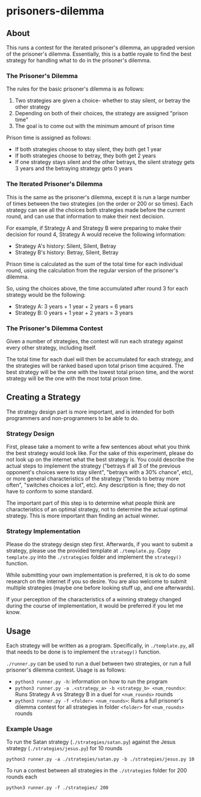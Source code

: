 # prisoners-dilemma

## About

This runs a contest for the iterated prisoner's dilemma, an upgraded version of the prisoner's dilemma. Essentially, this is a battle royale to find the best strategy for handling what to do in the prisoner's dilemma. 

### The Prisoner's Dilemma

The rules for the basic prisoner's dilemma is as follows:
1. Two strategies are given a choice- whether to stay silent, or betray the other strategy
2. Depending on both of their choices, the strategy are assigned "prison time"
3. The goal is to come out with the minimum amount of prison time

Prison time is assigned as follows:
- If both strategies choose to stay silent, they both get 1 year
- If both strategies choose to betray, they both get 2 years
- If one strategy stays silent and the other betrays, the silent strategy gets 3 years and the betraying strategy gets 0 years

### The Iterated Prisoner's Dilemma

This is the same as the prisoner's dilemma, except it is run a large number of times between the two strategies (on the order or 200 or so times). Each strategy can see all the choices both strategies made before the current round, and can use that information to make their next decision.

For example, if Strategy A and Strategy B were preparing to make their decision for round 4, Strategy A would receive the following information:
- Strategy A's history: Silent, Silent, Betray
- Strategy B's history: Betray, Silent, Betray

Prison time is calculated as the sum of the total time for each individual round, using the calculation from the regular version of the prisoner's dilemma.

So, using the choices above, the time accumulated after round 3 for each strategy would be the following:
- Strategy A: 3 years + 1 year + 2 years = 6 years
- Strategy B: 0 years + 1 year + 2 years = 3 years

### The Prisoner's Dilemma Contest

Given a number of strategies, the contest will run each strategy against every other strategy, including itself.

The total time for each duel will then be accumulated for each strategy, and the strategies will be ranked based upon total prison time acquired. The best strategy will be the one with the lowest total prison time, and the worst strategy will be the one with the most total prison time.

## Creating a Strategy

The strategy design part is more important, and is intended for both programmers and non-programmers to be able to do.

### Strategy Design

First, please take a moment to write a few sentences about what you think the best strategy would look like. For the sake of this experiment, please do not look up on the internet what the best strategy is. You could describe the actual steps to implement the strategy ("betrays if all 3 of the previous opponent's choices were to stay silent", "betrays with a 30% chance", etc), or more general characteristics of the strategy ("tends to betray more often", "switches choices a lot", etc). Any description is fine; they do not have to conform to some standard.

The important part of this step is to determine what people think are characteristics of an optimal strategy, not to determine the actual optimal strategy. This is more important than finding an actual winner.

### Strategy Implementation

Please do the strategy design step first. Afterwards, if you want to submit a strategy, please use the provided template at `./template.py`. Copy `template.py` into the `./strategies` folder and implement the `strategy()` function.

While submitting your own implementation is preferred, it is ok to do some research on the internet if you so desire. You are also welcome to submit multiple strategies (maybe one before looking stuff up, and one afterwards).

If your perception of the characteristics of a winning strategy changed during the course of implementation, it would be preferred if you let me know.

## Usage

Each strategy will be written as a program. Specifically, in `./template.py`, all that needs to be done is to implement the `strategy()` function.

`./runner.py` can be used to run a duel between two strategies, or run a full prisoner's dilemma contest. Usage is as follows:
- `python3 runner.py -h`: information on how to run the program
- `python3 runner.py -a .<strategy_a> -b <strategy_b> <num_rounds>`: Runs Strategy A vs Strategy B in a duel for `<num_rounds>` rounds
- `python3 runner.py -f <folder> <num_rounds>`: Runs a full prisoner's dilemma contest for all strategies in folder `<folder>` for `<num_rounds>` rounds

### Example Usage

To run the Satan strategy (`./strategies/satan.py`) against the Jesus strategy (`./strategies/jesus.py`) for 10 rounds
```
python3 runner.py -a ./strategies/satan.py -b ./strategies/jesus.py 10
```

To run a contest between all strategies in the `./strategies` folder for 200 rounds each
```
python3 runner.py -f ./strategies/ 200
```
